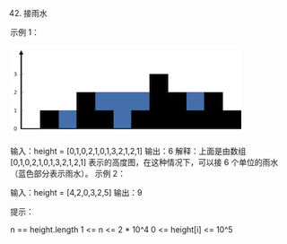 42. 接雨水


示例 1：

![img.png](img.png)

输入：height = [0,1,0,2,1,0,1,3,2,1,2,1]
输出：6
解释：上面是由数组 [0,1,0,2,1,0,1,3,2,1,2,1] 表示的高度图，在这种情况下，可以接 6 个单位的雨水（蓝色部分表示雨水）。
示例 2：

输入：height = [4,2,0,3,2,5]
输出：9


提示：

n == height.length
1 <= n <= 2 * 10^4
0 <= height[i] <= 10^5